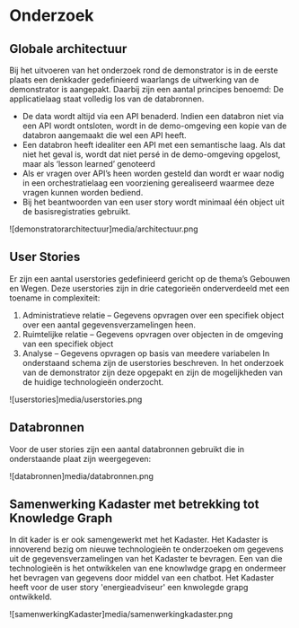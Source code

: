 # Onderzoek

## Globale architectuur
Bij het uitvoeren van het onderzoek rond de demonstrator is in de eerste plaats een denkkader gedefinieerd waarlangs de uitwerking van de demonstrator is aangepakt. 
Daarbij zijn een aantal principes benoemd:
De applicatielaag staat volledig los van de databronnen. 
-	De data wordt altijd via een API benaderd. Indien een databron niet via een API wordt ontsloten, wordt in de demo-omgeving een kopie van de databron aangemaakt die wel een API heeft. 
-	Een databron heeft idealiter een API met een semantische laag. Als dat niet het geval is, wordt dat niet persé in de demo-omgeving opgelost, maar als ‘lesson learned’ genoteerd
-	Als er vragen over API’s heen worden gesteld dan wordt er waar nodig in een orchestratielaag een voorziening gerealiseerd waarmee deze vragen kunnen worden bediend.
-	Bij het beantwoorden van een user story wordt minimaal één object uit de basisregistraties gebruikt.

![demonstratorarchitectuur]media/architectuur.png

## User Stories
Er zijn een aantal userstories gedefinieerd gericht op de thema’s Gebouwen en Wegen. Deze userstories zijn in drie categorieën onderverdeeld met een toename in complexiteit:
1.	Administratieve relatie – Gegevens opvragen over een specifiek object over een aantal gegevensverzamelingen heen.
2.	Ruimtelijke relatie – Gegevens opvragen over objecten in de omgeving van een specifiek object
3.	Analyse – Gegevens opvragen op basis van meedere variabelen
In onderstaand schema zijn de userstories beschreven. In het onderzoek van de demonstrator zijn deze opgepakt en zijn de mogelijkheden van de huidige technologieën onderzocht.

![userstories]media/userstories.png

## Databronnen
Voor de user stories zijn een aantal databronnen gebruikt die in onderstaande plaat zijn weergegeven:

![databronnen]media/databronnen.png

## Samenwerking Kadaster met betrekking tot Knowledge Graph
In dit kader is er ook samengewerkt met het Kadaster. Het Kadaster is innoverend bezig om nieuwe technologieën te onderzoeken om gegevens uit de gegevensverzamelingen van het Kadaster te bevragen. Een van die technologieën is het ontwikkelen van ene knowlwdge grapg en ondermeer het bevragen van gegevens door middel van een chatbot. Het Kadaster heeft voor de user story 'energieadviseur' een knwolegde grapg ontwikkeld.

![samenwerkingKadaster]media/samenwerkingkadaster.png


